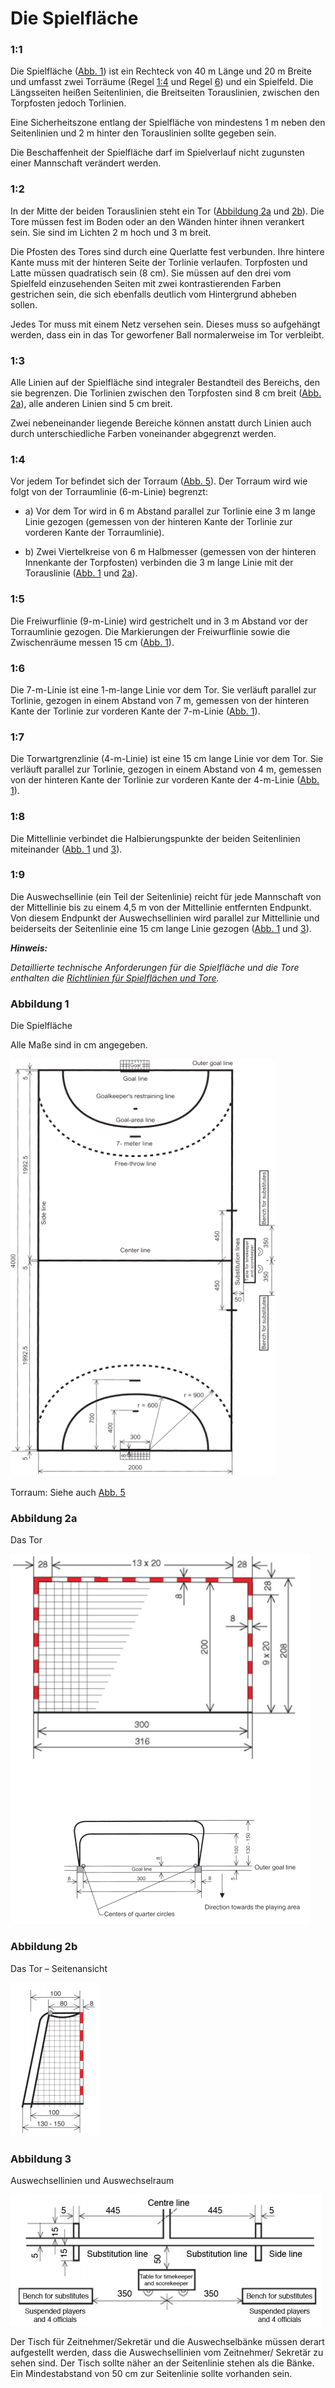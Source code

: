 # Die Spielfläche

### 1:1 
Die Spielfläche ([Abb. 1](#diagram-1)) ist ein Rechteck von 40 m Länge und 20 m Breite und umfasst zwei Torräume 
(Regel [1:4](#1:4) und Regel [6](#6:1)) und ein Spielfeld. Die Längsseiten heißen Seitenlinien, die Breitseiten 
Torauslinien, zwischen den Torpfosten jedoch Torlinien. 

Eine Sicherheitszone entlang der Spielfläche von mindestens 1 m neben den Seitenlinien und 2 m hinter 
den Torauslinien sollte gegeben sein. 

Die Beschaffenheit der Spielfläche darf im Spielverlauf nicht zugunsten einer Mannschaft verändert werden.

### 1:2 
In der Mitte der beiden Torauslinien steht ein Tor ([Abbildung 2a](#diagram-2a) und [2b](#diagram-2b)). Die Tore 
müssen fest im Boden oder an den Wänden hinter ihnen verankert sein. Sie sind im Lichten 2 m hoch und 3 m breit. 

Die Pfosten des Tores sind durch eine Querlatte fest verbunden. Ihre hintere Kante muss mit der hinteren Seite 
der Torlinie verlaufen. Torpfosten und Latte müssen quadratisch sein (8 cm). Sie müssen auf den drei vom Spielfeld 
einzusehenden Seiten mit zwei kontrastierenden Farben gestrichen sein, die sich ebenfalls deutlich vom Hintergrund 
abheben sollen. 

Jedes Tor muss mit einem Netz versehen sein. Dieses muss so aufgehängt werden, dass ein in das Tor geworfener Ball 
normalerweise im Tor verbleibt.

### 1:3 
Alle Linien auf der Spielfläche sind integraler Bestandteil des Bereichs, den sie begrenzen. Die Torlinien zwischen 
den Torpfosten sind 8 cm breit ([Abb. 2a](#diagram-2a)), alle anderen Linien sind 5 cm breit. 

Zwei nebeneinander liegende Bereiche können anstatt durch Linien auch durch unterschiedliche Farben voneinander 
abgegrenzt werden.

### 1:4 
Vor jedem Tor befindet sich der Torraum ([Abb. 5](#diagram-5)). Der Torraum wird wie folgt von der Torraumlinie 
(6-m-Linie) begrenzt:

* a) Vor dem Tor wird in 6 m Abstand parallel zur Torlinie eine 3 m lange Linie gezogen (gemessen von der hinteren 
Kante der Torlinie zur vorderen Kante der Torraumlinie).

* b) Zwei Viertelkreise von 6 m Halbmesser (gemessen von der hinteren Innenkante der Torpfosten) verbinden die 3 m 
lange Linie mit der Torauslinie ([Abb. 1](#diagram-1) und [2a](#diagram-2a)).

### 1:5 
Die Freiwurflinie (9-m-Linie) wird gestrichelt und in 3 m Abstand vor der Torraumlinie gezogen. Die Markierungen der 
Freiwurflinie sowie die Zwischenräume messen 15 cm ([Abb. 1](#diagram-1)).

### 1:6 
Die 7-m-Linie ist eine 1-m-lange Linie vor dem Tor. Sie verläuft parallel zur Torlinie, gezogen in einem Abstand von 
7 m, gemessen von der hinteren Kante der Torlinie zur vorderen Kante der 7-m-Linie ([Abb. 1](#diagram-1)).

### 1:7 
Die Torwartgrenzlinie (4-m-Linie) ist eine 15 cm lange Linie vor dem Tor. Sie verläuft parallel zur Torlinie, gezogen 
in einem Abstand von 4 m, gemessen von der hinteren Kante der Torlinie zur vorderen Kante der 4-m-Linie 
([Abb. 1](#diagram-1)).

### 1:8 
Die Mittellinie verbindet die Halbierungspunkte der beiden Seitenlinien miteinander ([Abb. 1](#diagram-1) und 
[3](#diagram-3)).

### 1:9 
Die Auswechsellinie (ein Teil der Seitenlinie) reicht für jede Mannschaft von der Mittellinie bis zu einem 4,5 m von 
der Mittellinie entfernten Endpunkt. Von diesem Endpunkt der Auswechsellinien wird parallel zur Mittellinie und 
beiderseits der Seitenlinie eine 15 cm lange Linie gezogen ([Abb. 1](#diagram-1) und [3](#diagram-3)).

***Hinweis:***

*Detaillierte technische Anforderungen für die Spielfläche und die Tore enthalten die 
[Richtlinien für Spielflächen und Tore](#guidelines-for-playing-courts-and-goals).*

### Abbildung 1
Die Spielfläche 

Alle Maße sind in cm angegeben.

![Die Spielfläche](../diagrams/diagram1.png)

Torraum: Siehe auch [Abb. 5](#diagram-5)

### Abbildung 2a
Das Tor

![Das Tor](../diagrams/diagram2a.png)

### Abbildung 2b
Das Tor – Seitenansicht 

![Das Tor – Seitenansicht](../diagrams/diagram2b.png)

### Abbildung 3
Auswechsellinien und Auswechselraum

![Auswechsellinien und Auswechselraum](../diagrams/diagram3.png)

Der Tisch für Zeitnehmer/Sekretär und die Auswechselbänke müssen derart aufgestellt werden, dass die Auswechsellinien 
vom Zeitnehmer/ Sekretär zu sehen sind. Der Tisch sollte näher an der Seitenlinie stehen als die Bänke. Ein 
Mindestabstand von 50 cm zur Seitenlinie sollte vorhanden sein.
